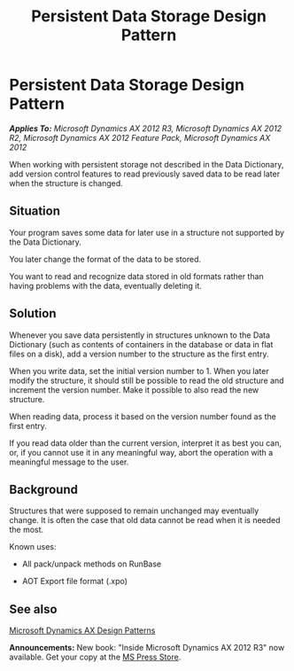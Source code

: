 ﻿---
title: Persistent Data Storage Design Pattern
TOCTitle: Persistent Data Storage
ms:assetid: 397a0c1b-2015-4997-bfab-c82232154756
ms:mtpsurl: https://msdn.microsoft.com/en-us/library/Aa636810(v=AX.60)
ms:contentKeyID: 35242875
ms.date: 05/18/2015
mtps_version: v=AX.60
---

# Persistent Data Storage Design Pattern 


_**Applies To:** Microsoft Dynamics AX 2012 R3, Microsoft Dynamics AX 2012 R2, Microsoft Dynamics AX 2012 Feature Pack, Microsoft Dynamics AX 2012_

When working with persistent storage not described in the Data Dictionary, add version control features to read previously saved data to be read later when the structure is changed.

## Situation

Your program saves some data for later use in a structure not supported by the Data Dictionary.

You later change the format of the data to be stored.

You want to read and recognize data stored in old formats rather than having problems with the data, eventually deleting it.

## Solution

Whenever you save data persistently in structures unknown to the Data Dictionary (such as contents of containers in the database or data in flat files on a disk), add a version number to the structure as the first entry.

When you write data, set the initial version number to 1. When you later modify the structure, it should still be possible to read the old structure and increment the version number. Make it possible to also read the new structure.

When reading data, process it based on the version number found as the first entry.

If you read data older than the current version, interpret it as best you can, or, if you cannot use it in any meaningful way, abort the operation with a meaningful message to the user.

## Background

Structures that were supposed to remain unchanged may eventually change. It is often the case that old data cannot be read when it is needed the most.

Known uses:

  - All pack/unpack methods on RunBase

  - AOT Export file format (.xpo)

## See also

[Microsoft Dynamics AX Design Patterns](microsoft-dynamics-ax-design-patterns.md)

  
**Announcements:** New book: "Inside Microsoft Dynamics AX 2012 R3" now available. Get your copy at the [MS Press Store](https://www.microsoftpressstore.com/store/inside-microsoft-dynamics-ax-2012-r3-9780735685109).

